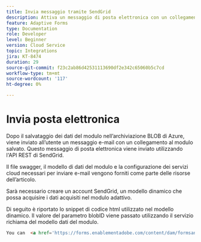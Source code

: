 ```yaml
---
title: Invia messaggio tramite SendGrid
description: Attiva un messaggio di posta elettronica con un collegamento al modulo salvato
feature: Adaptive Forms
type: Documentation
role: Developer
level: Beginner
version: Cloud Service
topic: Integrations
jira: KT-8474
duration: 29
source-git-commit: f23c2ab86d42531113690df2e342c65060b5c7cd
workflow-type: tm+mt
source-wordcount: '117'
ht-degree: 0%

---
```


# Invia posta elettronica

Dopo il salvataggio dei dati del modulo nell’archiviazione BLOB di Azure, viene inviato all’utente un messaggio e-mail con un collegamento al modulo salvato. Questo messaggio di posta elettronica viene inviato utilizzando l&#39;API REST di SendGrid.

Il file swagger, il modello di dati del modulo e la configurazione dei servizi cloud necessari per inviare e-mail vengono forniti come parte delle risorse dell’articolo.

Sarà necessario creare un account SendGrid, un modello dinamico che possa acquisire i dati acquisiti nel modulo adattivo.


Di seguito è riportato lo snippet di codice html utilizzato nel modello dinamico. Il valore del parametro blobID viene passato utilizzando il servizio richiama del modello dati del modulo.

```html
You can  <a href='https://forms.enablementadobe.com/content/dam/formsanddocuments/azureportalstorage/creditcardapplication/jcr:content?wcmmode=disabled&ampguid={{blobID}}'>access your application here</a> and complete it.
```


